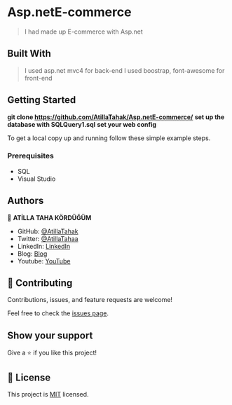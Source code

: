 
# Asp.netE-commerce

> I had made up E-commerce with Asp.net
 


## Built With

> I used asp.net mvc4 for back-end
> I used boostrap, font-awesome for front-end


## Getting Started

**git clone https://github.com/AtillaTahak/Asp.netE-commerce/**
**set up the database with SQLQuery1.sql**
**set your web config**


To get a local copy up and running follow these simple example steps.

### Prerequisites
- SQL
- Visual Studio




## Authors

👤 **ATİLLA TAHA KÖRDÜĞÜM**

- GitHub: [@AtillaTahak](https://github.com/AtillaTahak)
- Twitter: [@AtillaTahaa](https://twitter.com/AtillaTahaa)
- LinkedIn: [LinkedIn](https://www.linkedin.com/in/atilla-taha-kördüğüm-a93702186/)
- Blog: [Blog](atillataha.blogspot.com)
- Youtube: [YouTube](https://www.youtube.com/channel/UCmoD0x4Z9vdG2PCsI5p8FYg)



## 🤝 Contributing

Contributions, issues, and feature requests are welcome!

Feel free to check the [issues page](../../issues/).

## Show your support

Give a ⭐️ if you like this project!


## 📝 License

This project is [MIT](./MIT.md) licensed.
